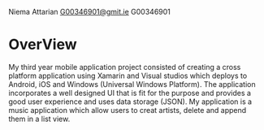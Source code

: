 Niema Attarian
G00346901@gmit.ie
G00346901

# OverView
My third year mobile application project consisted of creating a cross platform application using Xamarin and Visual studios which deploys to Android, iOS and Windows (Universal Windows Platform). The application incorporates a well designed UI that is fit for the purpose and provides a good user experience and uses data storage (JSON). My application is a music application which allow users to creat artists, delete and append them in a list view.
